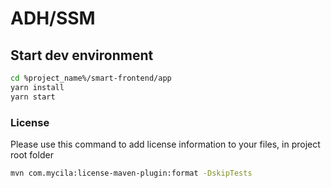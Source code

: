 # ADH/SSM

## Start dev environment

```bash
cd %project_name%/smart-frontend/app
yarn install
yarn start
```

### License 

Please use this command to add license information to your files, in project root folder
```bash
mvn com.mycila:license-maven-plugin:format -DskipTests
```
